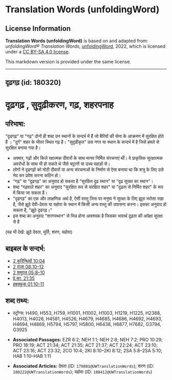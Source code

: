 # Translation Words (unfoldingWord)

## License Information

**Translation Words (unfoldingWord)** is based on and adapted from: _unfoldingWord® Translation Words_, [unfoldingWord](https://unfoldingword.org/utw), 2022, which is licensed under a [CC BY-SA 4.0 license](https://creativecommons.org/licenses/by-sa/4.0/legalcode.en).

This markdown version is provided under the same license.



--------------------------------

## दृढ़गढ़ (id: 180320)

दृढ़गढ़ , सुदृढ़ीकरण, गढ़, शहरपनाह
===============================

परिभाषा:
--------

“दृढगढ़” या "गढ़" दोनों ही शब्द उन स्थानों के सन्दर्भ में हैं जो बैरियों की सेना के आक्रमण में सुरक्षित होते हैं । "दुर्ग" शहर के भीतर स्थित गढ़ है। "सुदृढीकृत" उस नगर या स्थान के सन्दर्भ में है जिसे हमले से सुरक्षित बनाया गया है।

* अक्सर, गढ़ों और किले रक्षात्मक दीवारों के साथ मानव निर्मित संरचनाएं थीं। वे प्राकृतिक सुरक्षात्मक अवरोधों के साथ भी हो सकते थे जैसे चट्टानों या उच्च पहाड़ों से।
* लोगों ने दृढगढ़ों को मोटी दीवारों या अन्य संरचनाओं के निर्माण से ऐसा बनाया था कि शत्रु के लिए उसे भेद कर प्रवेश करना कठिन हो।
* “गढ़” या “दृढ़गढ़” का अनुवाद हो सकता है “सुरक्षित दृढ़ स्थान” या “दृढ़ सुरक्षा का स्थान”।
* शब्द "गढ़वाले शहर" का अनुवाद "सुरक्षित रूप से संरक्षित शहर" या "दृढ़ता से निर्मित शहर" के रूप में किया जा सकता है।
* "दृढगढ़" का एक और लाक्षणिक अर्थ है, ऐसी वस्तु जिस पर मनुष्य ने सुरक्षा के लिए झूठा भरोसा रखा है, जैसे झूठे देवी\-देवता या यहोवा के स्थान में किसी अन्य वस्तु की उपासना करना। इसका अनुवाद हो सकता है, "झूठे दृढगढ़।"
* इस शब्द का अनुवाद "शरणस्थान" से भिन्न होना आवश्यक है जिसका भावार्थ दृढ़ता की अपेक्षा सुरक्षा से है

(यह भी देखें: झूठे देवता, मूर्ति, शरण, यहोवा)

बाइबल के सन्दर्भ:
-----------------

* [2 कुरिन्थियों 10:04](https://ref.ly/2Cor0:0)
* [2 राजा 08:10–12](https://ref.ly/2Kgs0:0)
* [2 शमूएल 05:8–10](https://ref.ly/2Sam0:0)
* [प्रे.का. 21:35](https://ref.ly/Acts21:35)
* [हबक्कूक 01:10–11](https://ref.ly/Hab1:10-Hab1:11)

शब्द तथ्य:
----------

* स्ट्रोंग्स: H490, H553, H759, H1001, H1002, H1003, H1219, H1225, H2388, H4013, H4026, H4581, H4526, H4679, H4685, H4686, H4692, H4693, H4694, H4869, H5794, H5797, H5800, H6438, H6877, H7682, G3794, G3925

* **Associated Passages:** EZR 6:2; NEH 1:1; NEH 2:8; NEH 7:2; PRO 10:29; PRO 18:19; ACT 21:34; ACT 21:35; ACT 21:37; ACT 22:24; ACT 23:10; ACT 23:16; ACT 23:32; 2CO 10:4; 2KI 8:10–2KI 8:12; 2SA 5:8–2SA 5:10; HAB 1:10–HAB 1:11
* **Associated Articles:** देवता (ID: `179801@UWTranslationWords`); शरण (ID: `180222@UWTranslationWords`); यहोवा (ID: `180412@UWTranslationWords`)

